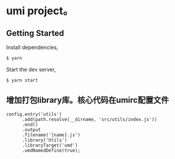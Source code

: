 # umi project。

## Getting Started

Install dependencies,

```bash
$ yarn
```

Start the dev server,

```bash
$ yarn start
```

## 增加打包library库。核心代码在umirc配置文件
```
config.entry('utils')
      .add(path.resolve(__dirname, 'src/utils/index.js'))
      .end()
      .output
      .filename('[name].js')
      .library('Utils')
      .libraryTarget('umd')
      .umdNamedDefine(true);
```
